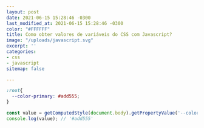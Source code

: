 ```yaml
---
layout: post
date: 2021-06-15 15:28:46 -0300
last_modified_at: 2021-06-15 15:28:46 -0300
color: "#FFFFFF"
title: Como obter valores de variáveis do CSS com Javascript?
image: "/uploads/javascript.svg"
excerpt: ''
categories:
- css
- javascript
sitemap: false

---
```


```css
:root{
  --color-primary: #add555;
}
```
```javascript
const value = getComputedStyle(document.body).getPropertyValue('--color-primary'); 
console.log(value); // '#add555'
```